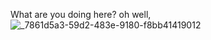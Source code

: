 What are you doing here?
oh well,
![_7861d5a3-59d2-483e-9180-f8bb41419012](https://github.com/crzylemon/crzylemon.github.io/assets/115381147/b7c0efb7-7ae8-453c-9d8f-7a667ca61a57)
